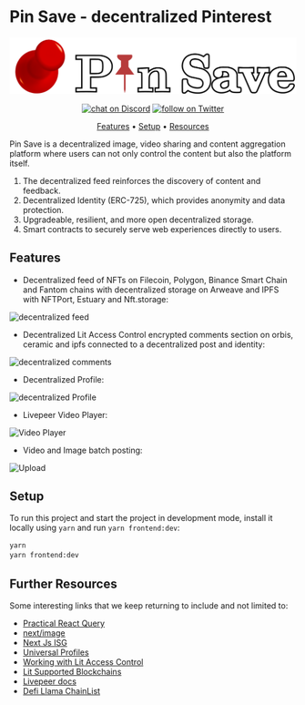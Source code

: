 # Pin Save - decentralized Pinterest

<p align="center">
  <img src="https://raw.githubusercontent.com/Pfed-prog/Dspyt-NFTs-EVM/master/packages/frontend/public/PinSaveL.png" alt="Size Limit CLI" width="738" >
</p>

<p align="center">
    <a href="https://discord.gg/GzhgdRmbM8">
        <img src="https://img.shields.io/discord/915204325771444234?style=flat-square"
            alt="chat on Discord"></a>
    <a href="https://twitter.com/intent/follow?screen_name=pinsav3">
        <img src="https://img.shields.io/twitter/follow/pinsav3?style=social"
            alt="follow on Twitter"></a>
</p>

<div align="center">

[Features](#features) •
[Setup](#setup) •
[Resources](#further-resources)

</div>

Pin Save is a decentralized image, video sharing and content aggregation platform where users can not only control the content but also the platform itself.

1. The decentralized feed reinforces the discovery of content and feedback.
2. Decentralized Identity (ERC-725), which provides anonymity and data protection.
3. Upgradeable, resilient, and more open decentralized storage.
4. Smart contracts to securely serve web experiences directly to users.

## Features

- Decentralized feed of NFTs on Filecoin, Polygon, Binance Smart Chain and Fantom chains with decentralized storage on Arweave and IPFS with NFTPort, Estuary and Nft.storage:

![decentralized feed](https://github.com/dspytdao/PinSave-EVM/blob/master/assets/feed.png)

- Decentralized Lit Access Control encrypted comments section on orbis, ceramic and ipfs connected to a decentralized post and identity:

![decentralized comments](https://bafybeicvm4vqutptj2nxr4iej75tdgnjkc7fv7zez52uyq2laoswnsz6de.ipfs.w3s.link/Screenshot%20from%202023-01-09%2023-18-48.png)

- Decentralized Profile:

![decentralized Profile](https://github.com/dspytdao/PinSave-EVM/blob/master/assets/profile.png)

- Livepeer Video Player:

![Video Player](https://bafybeiacg6yoxvxvk2ayugwlcfnnjpm5kcchvy3t2fl7mu64ft4zt4fs6m.ipfs.nftstorage.link/)

- Video and Image batch posting:

![Upload](https://bafybeiaj46fxgxax6z3nd45n7p42rh7dbyweyssi3dunr3wfewh7ys2d7y.ipfs.nftstorage.link/)

## Setup

To run this project and start the project in development mode, install it locally using `yarn` and run `yarn frontend:dev`:

```bash
yarn
yarn frontend:dev
```

## Further Resources

Some interesting links that we keep returning to include and not limited to:

- [Practical React Query](https://tkdodo.eu/blog/practical-react-query)
- [next/image](https://nextjs.org/docs/api-reference/next/image)
- [Next Js ISG](https://nextjs.org/docs/basic-features/data-fetching/incremental-static-regeneration)
- [Universal Profiles](https://docs.lukso.tech/standards/universal-profile/introduction)
- [Working with Lit Access Control](https://litproject.substack.com/p/working-with-access-control)
- [Lit Supported Blockchains](https://developer.litprotocol.com/support/supportedchains/)
- [Livepeer docs](https://docs.livepeer.org/)
- [Defi Llama ChainList](https://chainlist.org/)
